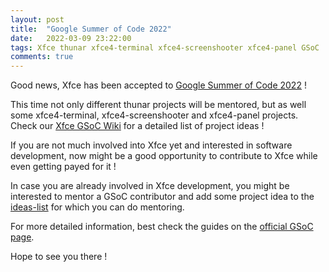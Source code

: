 ```yaml
---
layout: post
title:  "Google Summer of Code 2022"
date:   2022-03-09 23:22:00
tags: Xfce thunar xfce4-terminal xfce4-screenshooter xfce4-panel GSoC
comments: true
---
```



Good news, Xfce has been accepted to [Google Summer of Code 2022](https://summerofcode.withgoogle.com/programs/2022/organizations/xfce) !

This time not only different thunar projects will be mentored, but as well some xfce4-terminal, xfce4-screenshooter and xfce4-panel projects. Check our [Xfce GSoC Wiki](https://wiki.xfce.org/projects/gsoc/start) for a detailed list of project ideas !

If you are not much involved into Xfce yet and interested in software development, now might be a good opportunity to contribute to Xfce while even getting payed for it !

In case you are already involved in Xfce development, you might be interested to mentor a GSoC contributor and add some project idea to the [ideas-list](https://wiki.xfce.org/projects/gsoc/start#project_ideas) for which you can do mentoring.

For more detailed information, best check the guides on the [official GSoC page](https://summerofcode.withgoogle.com).


Hope to see you there !